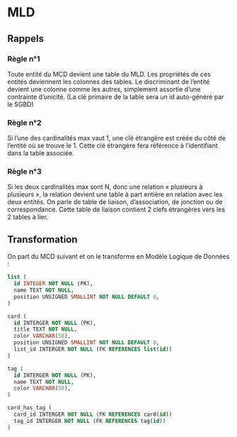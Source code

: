 # MLD

## Rappels

### Règle n°1

Toute entité du MCD devient une table du MLD. Les propriétés de ces entités deviennent les colonnes des tables. Le discriminant de l’entité devient une colonne comme les autres, simplement assortie d’une contrainte d’unicité. (La clé primaire de la table sera un id auto-généré par le SGBD)

### Règle n°2

Si l’une des cardinalités max vaut 1, une clé étrangère est créée du côté de l’entité où se trouve le 1. Cette clé étrangère fera référence à l’identifiant dans la table associée.

### Règle n°3

Si les deux cardinalités max sont N, donc une relation « plusieurs à plusieurs », la relation devient une table à part entière en relation avec les deux entités. On parle de table de liaison, d’association, de jonction ou de correspondance. Cette table de liaison contient 2 clefs étrangères vers les 2 tables à lier.

## Transformation

On part du MCD suivant et on le transforme en Modèle Logique de Données :

```sql
list (
  id INTEGER NOT NULL (PK),
  name TEXT NOT NULL,
  position UNSIGNED SMALLINT NOT NULL DEFAULT 0,
)

card (
  id INTERGER NOT NULL (PK),
  title TEXT NOT NULL,
  color VARCHAR(50),
  position UNSIGNED SMALLINT NOT NULL DEFAULT 0,
  list_id INTERGER NOT NULL (FK REFERENCES list(id))
)

tag (
  id INTERGER NOT NULL (PK),
  name TEXT NOT NULL,
  color VARCHAR(50),
)

card_has_tag (
  card_id INTERGER NOT NULL (FK REFERENCES card(id))
  tag_id INTERGER NOT NULL (FK REFERENCES tag(id))
)
```
